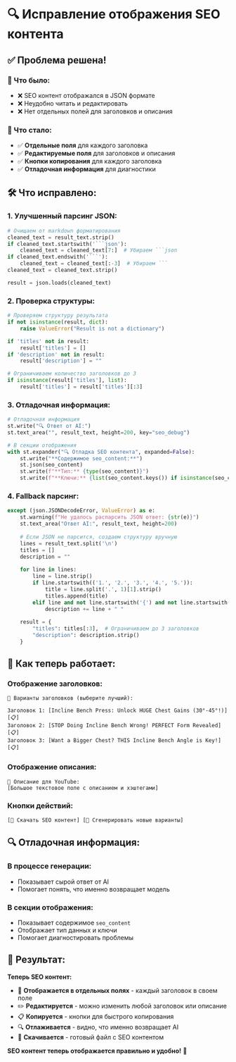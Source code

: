# 🔍 Исправление отображения SEO контента

## ✅ Проблема решена!

### 🚨 Что было:
- ❌ SEO контент отображался в JSON формате
- ❌ Неудобно читать и редактировать
- ❌ Нет отдельных полей для заголовков и описания

### 🎯 Что стало:
- ✅ **Отдельные поля** для каждого заголовка
- ✅ **Редактируемые поля** для заголовков и описания
- ✅ **Кнопки копирования** для каждого заголовка
- ✅ **Отладочная информация** для диагностики

## 🛠️ Что исправлено:

### **1. Улучшенный парсинг JSON:**
```python
# Очищаем от markdown форматирования
cleaned_text = result_text.strip()
if cleaned_text.startswith('```json'):
    cleaned_text = cleaned_text[7:]  # Убираем ```json
if cleaned_text.endswith('```'):
    cleaned_text = cleaned_text[:-3]  # Убираем ```
cleaned_text = cleaned_text.strip()

result = json.loads(cleaned_text)
```

### **2. Проверка структуры:**
```python
# Проверяем структуру результата
if not isinstance(result, dict):
    raise ValueError("Result is not a dictionary")

if 'titles' not in result:
    result['titles'] = []
if 'description' not in result:
    result['description'] = ""

# Ограничиваем количество заголовков до 3
if isinstance(result['titles'], list):
    result['titles'] = result['titles'][:3]
```

### **3. Отладочная информация:**
```python
# Отладочная информация
st.write("🔍 Ответ от AI:")
st.text_area("", result_text, height=200, key="seo_debug")

# В секции отображения
with st.expander("🔍 Отладка SEO контента", expanded=False):
    st.write("**Содержимое seo_content:**")
    st.json(seo_content)
    st.write(f"**Тип:** {type(seo_content)}")
    st.write(f"**Ключи:** {list(seo_content.keys()) if isinstance(seo_content, dict) else 'Не словарь'}")
```

### **4. Fallback парсинг:**
```python
except (json.JSONDecodeError, ValueError) as e:
    st.warning(f"Не удалось распарсить JSON ответ: {str(e)}")
    st.text_area("Ответ AI:", result_text, height=200)
    
    # Если JSON не парсится, создаем структуру вручную
    lines = result_text.split('\n')
    titles = []
    description = ""
    
    for line in lines:
        line = line.strip()
        if line.startswith(('1.', '2.', '3.', '4.', '5.')):
            title = line.split('.', 1)[1].strip()
            titles.append(title)
        elif line and not line.startswith('{') and not line.startswith('}') and not line.startswith('```'):
            description += line + " "
    
    result = {
        "titles": titles[:3],  # Ограничиваем до 3 заголовков
        "description": description.strip()
    }
```

## 🎯 Как теперь работает:

### **Отображение заголовков:**
```
📝 Варианты заголовков (выберите лучший):

Заголовок 1: [Incline Bench Press: Unlock HUGE Chest Gains (30°-45°!)] [📋]
Заголовок 2: [STOP Doing Incline Bench Wrong! PERFECT Form Revealed] [📋]
Заголовок 3: [Want a Bigger Chest? THIS Incline Bench Angle is Key!] [📋]
```

### **Отображение описания:**
```
📄 Описание для YouTube:
[Большое текстовое поле с описанием и хэштегами]
```

### **Кнопки действий:**
```
[💾 Скачать SEO контент] [🔄 Сгенерировать новые варианты]
```

## 🔍 Отладочная информация:

### **В процессе генерации:**
- Показывает сырой ответ от AI
- Помогает понять, что именно возвращает модель

### **В секции отображения:**
- Показывает содержимое `seo_content`
- Отображает тип данных и ключи
- Помогает диагностировать проблемы

## 🎊 Результат:

**Теперь SEO контент:**
- 📝 **Отображается в отдельных полях** - каждый заголовок в своем поле
- ✏️ **Редактируется** - можно изменить любой заголовок или описание
- 📋 **Копируется** - кнопки для быстрого копирования
- 🔍 **Отлаживается** - видно, что именно возвращает AI
- 💾 **Скачивается** - готовый файл с SEO контентом

**SEO контент теперь отображается правильно и удобно!** 🎉







